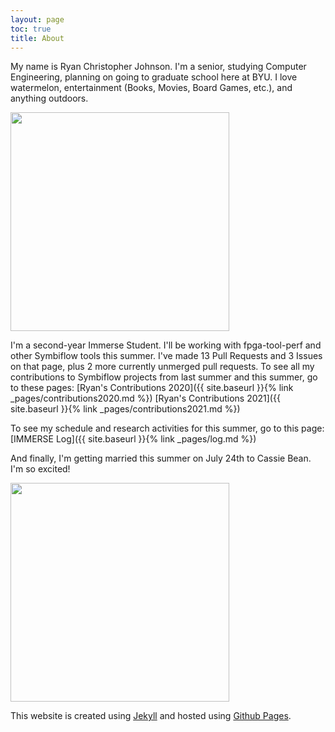 ```yaml
---
layout: page
toc: true
title: About
---
```


My name is Ryan Christopher Johnson. I'm a senior, studying Computer Engineering, planning on going to graduate school here at BYU. I love watermelon, entertainment (Books, Movies, Board Games, etc.), and anything outdoors.

<img src="{{ site.baseurl }}{% link images/RyanImage.jpg %}" width="350">

I'm a second-year Immerse Student. I'll be working with fpga-tool-perf and other Symbiflow tools this summer. I've made 13 Pull Requests and 3 Issues on that page, plus 2 more currently unmerged pull requests. To see all my contributions to Symbiflow projects from last summer and this summer, go to these pages: [Ryan's Contributions 2020]({{ site.baseurl }}{% link _pages/contributions2020.md %}) [Ryan's Contributions 2021]({{ site.baseurl }}{% link _pages/contributions2021.md %})

To see my schedule and research activities for this summer, go to this page: [IMMERSE Log]({{ site.baseurl }}{% link _pages/log.md %})


And finally, I'm getting married this summer on July 24th to Cassie Bean. I'm so excited!

<img src="{{ site.baseurl }}{% link images/RyanCassie.jpg %}" width="350">

This website is created using [Jekyll](https://jekyllrb.com/) and hosted using [Github Pages](https://pages.github.com/).
